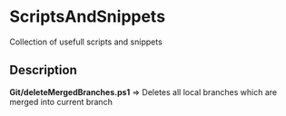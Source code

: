 # ScriptsAndSnippets
 Collection of usefull scripts and snippets


## Description

__Git/deleteMergedBranches.ps1__
=> Deletes all local branches which are merged into current branch